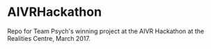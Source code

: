 # AIVRHackathon
Repo for Team Psych's winning project at the AIVR Hackathon at the Realities Centre, March 2017.
